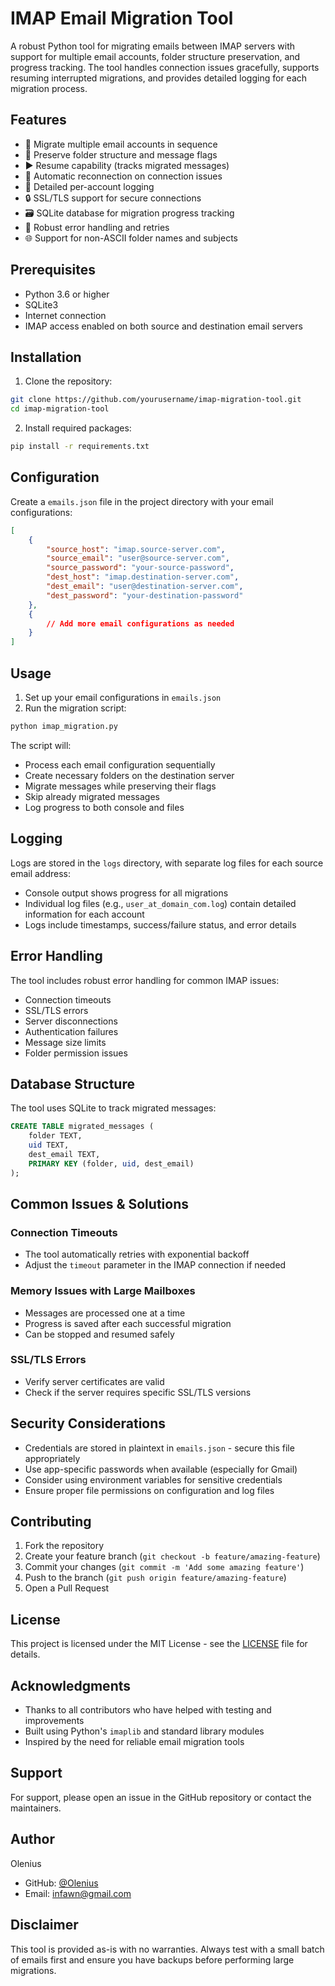 # IMAP Email Migration Tool

A robust Python tool for migrating emails between IMAP servers with support for multiple email accounts, folder structure preservation, and progress tracking. The tool handles connection issues gracefully, supports resuming interrupted migrations, and provides detailed logging for each migration process.

## Features

- 📧 Migrate multiple email accounts in sequence
- 📁 Preserve folder structure and message flags
- ▶️ Resume capability (tracks migrated messages)
- 🔄 Automatic reconnection on connection issues
- 📝 Detailed per-account logging
- 🔒 SSL/TLS support for secure connections
- 🗃️ SQLite database for migration progress tracking
- 💪 Robust error handling and retries
- 🌐 Support for non-ASCII folder names and subjects

## Prerequisites

- Python 3.6 or higher
- SQLite3
- Internet connection
- IMAP access enabled on both source and destination email servers

## Installation

1. Clone the repository:
```bash
git clone https://github.com/yourusername/imap-migration-tool.git
cd imap-migration-tool
```

2. Install required packages:
```bash
pip install -r requirements.txt
```

## Configuration

Create a `emails.json` file in the project directory with your email configurations:

```json
[
    {
        "source_host": "imap.source-server.com",
        "source_email": "user@source-server.com",
        "source_password": "your-source-password",
        "dest_host": "imap.destination-server.com",
        "dest_email": "user@destination-server.com",
        "dest_password": "your-destination-password"
    },
    {
        // Add more email configurations as needed
    }
]
```

## Usage

1. Set up your email configurations in `emails.json`
2. Run the migration script:
```bash
python imap_migration.py
```

The script will:
- Process each email configuration sequentially
- Create necessary folders on the destination server
- Migrate messages while preserving their flags
- Skip already migrated messages
- Log progress to both console and files

## Logging

Logs are stored in the `logs` directory, with separate log files for each source email address:
- Console output shows progress for all migrations
- Individual log files (e.g., `user_at_domain_com.log`) contain detailed information for each account
- Logs include timestamps, success/failure status, and error details

## Error Handling

The tool includes robust error handling for common IMAP issues:
- Connection timeouts
- SSL/TLS errors
- Server disconnections
- Authentication failures
- Message size limits
- Folder permission issues

## Database Structure

The tool uses SQLite to track migrated messages:
```sql
CREATE TABLE migrated_messages (
    folder TEXT,
    uid TEXT,
    dest_email TEXT,
    PRIMARY KEY (folder, uid, dest_email)
);
```

## Common Issues & Solutions

### Connection Timeouts
- The tool automatically retries with exponential backoff
- Adjust the `timeout` parameter in the IMAP connection if needed

### Memory Issues with Large Mailboxes
- Messages are processed one at a time
- Progress is saved after each successful migration
- Can be stopped and resumed safely

### SSL/TLS Errors
- Verify server certificates are valid
- Check if the server requires specific SSL/TLS versions

## Security Considerations

- Credentials are stored in plaintext in `emails.json` - secure this file appropriately
- Use app-specific passwords when available (especially for Gmail)
- Consider using environment variables for sensitive credentials
- Ensure proper file permissions on configuration and log files

## Contributing

1. Fork the repository
2. Create your feature branch (`git checkout -b feature/amazing-feature`)
3. Commit your changes (`git commit -m 'Add some amazing feature'`)
4. Push to the branch (`git push origin feature/amazing-feature`)
5. Open a Pull Request

## License

This project is licensed under the MIT License - see the [LICENSE](LICENSE) file for details.

## Acknowledgments

- Thanks to all contributors who have helped with testing and improvements
- Built using Python's `imaplib` and standard library modules
- Inspired by the need for reliable email migration tools

## Support

For support, please open an issue in the GitHub repository or contact the maintainers.

## Author

Olenius
- GitHub: [@Olenius](https://github.com/Olenius)
- Email: infawn@gmail.com

## Disclaimer

This tool is provided as-is with no warranties. Always test with a small batch of emails first and ensure you have backups before performing large migrations.
